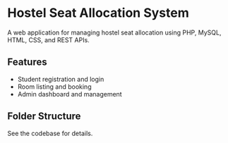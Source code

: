 # Hostel Seat Allocation System

A web application for managing hostel seat allocation using PHP, MySQL, HTML, CSS, and REST APIs.

## Features

- Student registration and login
- Room listing and booking
- Admin dashboard and management

## Folder Structure

See the codebase for details.
